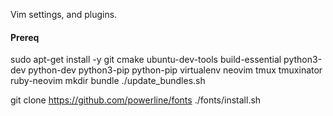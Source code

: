 Vim settings, and plugins.

#### Prereq
  sudo apt-get install -y git cmake ubuntu-dev-tools build-essential python3-dev python-dev python3-pip python-pip virtualenv neovim tmux tmuxinator ruby-neovim
  mkdir bundle
  ./update_bundles.sh

  git clone https://github.com/powerline/fonts
  ./fonts/install.sh
